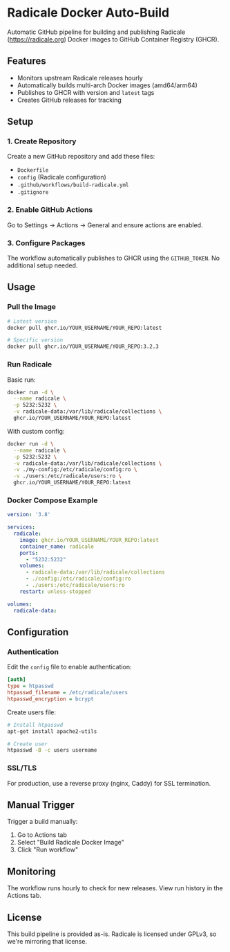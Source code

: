 # Radicale Docker Auto-Build

Automatic GitHub pipeline for building and publishing Radicale (https://radicale.org) Docker images to GitHub Container Registry (GHCR).

## Features

- Monitors upstream Radicale releases hourly
- Automatically builds multi-arch Docker images (amd64/arm64)
- Publishes to GHCR with version and `latest` tags
- Creates GitHub releases for tracking

## Setup

### 1. Create Repository

Create a new GitHub repository and add these files:
- `Dockerfile`
- `config` (Radicale configuration)
- `.github/workflows/build-radicale.yml`
- `.gitignore`

### 2. Enable GitHub Actions

Go to Settings → Actions → General and ensure actions are enabled.

### 3. Configure Packages

The workflow automatically publishes to GHCR using the `GITHUB_TOKEN`. No additional setup needed.

## Usage

### Pull the Image

```bash
# Latest version
docker pull ghcr.io/YOUR_USERNAME/YOUR_REPO:latest

# Specific version
docker pull ghcr.io/YOUR_USERNAME/YOUR_REPO:3.2.3
```

### Run Radicale

Basic run:
```bash
docker run -d \
  --name radicale \
  -p 5232:5232 \
  -v radicale-data:/var/lib/radicale/collections \
  ghcr.io/YOUR_USERNAME/YOUR_REPO:latest
```

With custom config:
```bash
docker run -d \
  --name radicale \
  -p 5232:5232 \
  -v radicale-data:/var/lib/radicale/collections \
  -v ./my-config:/etc/radicale/config:ro \
  -v ./users:/etc/radicale/users:ro \
  ghcr.io/YOUR_USERNAME/YOUR_REPO:latest
```

### Docker Compose Example

```yaml
version: '3.8'

services:
  radicale:
    image: ghcr.io/YOUR_USERNAME/YOUR_REPO:latest
    container_name: radicale
    ports:
      - "5232:5232"
    volumes:
      - radicale-data:/var/lib/radicale/collections
      - ./config:/etc/radicale/config:ro
      - ./users:/etc/radicale/users:ro
    restart: unless-stopped

volumes:
  radicale-data:
```

## Configuration

### Authentication

Edit the `config` file to enable authentication:

```ini
[auth]
type = htpasswd
htpasswd_filename = /etc/radicale/users
htpasswd_encryption = bcrypt
```

Create users file:
```bash
# Install htpasswd
apt-get install apache2-utils

# Create user
htpasswd -B -c users username
```

### SSL/TLS

For production, use a reverse proxy (nginx, Caddy) for SSL termination.

## Manual Trigger

Trigger a build manually:
1. Go to Actions tab
2. Select "Build Radicale Docker Image"
3. Click "Run workflow"

## Monitoring

The workflow runs hourly to check for new releases. View run history in the Actions tab.

## License

This build pipeline is provided as-is. Radicale is licensed under GPLv3, so we're mirroring that license.
